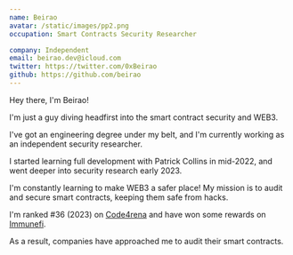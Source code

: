 ```yaml
---
name: Beirao
avatar: /static/images/pp2.png
occupation: Smart Contracts Security Researcher

company: Independent
email: beirao.dev@icloud.com
twitter: https://twitter.com/0xBeirao
github: https://github.com/beirao
---
```


Hey there, I'm Beirao!

I'm just a guy diving headfirst into the smart contract security and WEB3.

I've got an engineering degree under my belt, and I'm currently working as an independent security researcher.

I started learning full development with Patrick Collins in mid-2022, and went deeper into security research early 2023.

I'm constantly learning to make WEB3 a safer place! My mission is to audit and secure smart contracts, keeping them safe from hacks.

I'm ranked #36 (2023) on [Code4rena](https://code4rena.com/leaderboard) and have won some rewards on [Immunefi](https://immunefi.com).

As a result, companies have approached me to audit their smart contracts.
